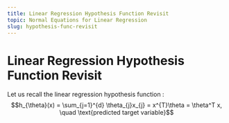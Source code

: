 ```yaml
---
title: Linear Regression Hypothesis Function Revisit
topic: Normal Equations for Linear Regression
slug: hypothesis-func-revisit
---
```


# Linear Regression Hypothesis Function Revisit

Let us recall the linear regression hypothesis function : $$h_{\theta}(x) = \sum_{j=1}^{d} \theta_{j}x_{j} = x^{T}\theta = \theta^T x, \quad \text{predicted target variable}$$
